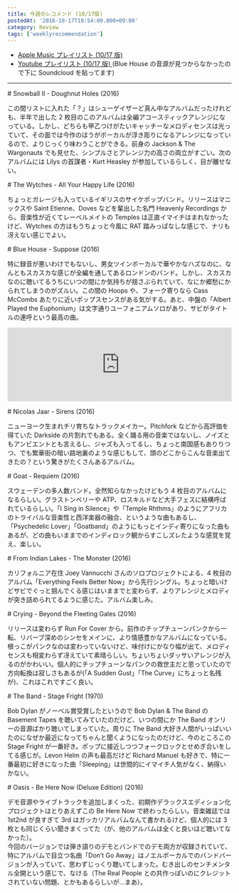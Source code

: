 ```yaml
---
title: 今週のレコメンド (10/17版)
postedAt: '2016-10-17T18:54:00.000+09:00'
category: Review
tags: ['weeklyrecommendation']
---
```


- [Apple Music プレイリスト (10/17 版)](https://itunes.apple.com/jp/playlist/jin-zhounorekomendo-10-17ban/idpl.de0ba177aaa446afaba932ce72ff1142)
- [Youtube プレイリスト (10/17 版) ](https://www.youtube.com/playlist?list=PLegnWsUgQayeOVq2JpPL5-qJKjTZxMYNy)(Blue House の音源が見つからなかったので下に Soundcloud を貼ってます)

---

\# Snowball II - Doughnut Holes (2016)

この間リストに入れた「？」はシューゲイザーど真ん中なアルバムだったけれども、半年で出した 2 枚目のこのアルバムは全編アコースティックアレンジになっている。しかし、どちらも甲乙つけがたいキャッチーなメロディセンスは光っていて、その面では今作のほうがボーカルが浮き彫りになるアレンジになっているので、よりじっくり味わうことができる。前身の Jackson & The Wargonauts でも見せた、シンプルさとアレンジ力の高さの両立がすごい。次のアルバムには Lilys の首謀者・Kurt Heasley が参加しているらしく、目が離せない。

\# The Wytches - All Your Happy Life (2016)

ちょっとガレージも入っているイギリスのサイケポップバンド。リリースはマニックスや Saint Etienne、Doves などを輩出した名門 Heavenly Recordings から。音楽性が近くてレーベルメイトの Temples は正直イマイチはまれなかったけど、Wytches の方はもうちょっと今風に RAT 踏みっぱなしな感じで、ナリも冴えない感じでよい。

\# Blue House - Suppose (2016)

特に録音が悪いわけでもないし、男女ツインボーカルで華やかなハズなのに、なんともスカスカな感じが全編を通してあるロンドンのバンド。しかし、スカスカなのに聴いてるうちにいつの間にか気持ちが揺さぶられていて、なにか郷愁にかられてしまうのがズルい。この間の Hoops や、フォーク寄りなら Cass McCombs あたりに近いポップスセンスがある気がする。あと、中盤の「Albert Played the Euphonium」は文字通りユーフォニアムソロがあり、サビがタイトルの連呼という最高の曲。

<iframe width="100%" height="166" scrolling="no" frameborder="no" src="https://w.soundcloud.com/player/?url=https%3A//api.soundcloud.com/tracks/269247816&amp;color=ff5500&amp;auto_play=false&amp;hide_related=false&amp;show_comments=true&amp;show_user=true&amp;show_reposts=false"></iframe>

\# Nicolas Jaar - Sirens (2016)

ニューヨーク生まれチリ育ちなトラックメイカー。Pitchfork などから高評価を得ていた Darkside の片割れでもある。全く踊る用の音楽ではないし、ノイズともアンビエントとも言えるし、ジャズも入ってるし、ちょっと南国感もありりつつ、でも繁華街の暗い路地裏のような感じもして、頭のどこからこんな音楽出てきたの？という驚きがたくさんあるアルバム。

\# Goat - Requiem (2016)

スウェーデンの多人数バンド。全然知らなかったけどもう 4 枚目のアルバムになるらしい。グラストンベリーや ATP、ロスキルドなど大手フェスに結構呼ばれているらしい。「I Sing in Silence」や「Temple Rhthms」のようにアフリカのトライバルな音楽性と西洋楽器の融合、というような曲もあるし、「Psychedelic Lover」「Goatband」のようにもっとインディ寄りになった曲もあるが、どの曲もいままでのインディロック観からすこしズレたような感覚を覚え、楽しい。

\# From Indian Lakes - The Monster (2016)

カリフォルニア在住 Joey Vannucchi さんのソロプロジェクトによる、4 枚目のアルバム「Everything Feels Better Now」から先行シングル。ちょっと暗いけどサビでぐっと掴んでくる感じはいままでと変わらず、よりアレンジとメロディが突き詰められてるように感じた。アルバム楽しみ。

\# Crying - Beyond the Fleeting Gales (2016)

リリースは変わらず Run For Cover から。前作のチップチューンパンクから一転、リバーブ深めのシンセをメインに、より情感豊かなアルバムになっている。根っこがパンクなのは変わっていないけど、味付けにかなり幅が出て、メロディセンスも相変わらず冴えていて素晴らしい。ちょいちょいダッサいアレンジが入るのがかわいい。個人的にチップチューンなパンクの救世主だと思っていたので方向転換は寂しさもあるが(「A Sudden Gust」「The Curve」にちょっと名残が)、これはこれですごく良い。

\# The Band - Stage Fright (1970)

Bob Dylan がノーベル賞受賞したというので Bob Dylan & The Band の Basement Tapes を聴いてみていたのだけど、いつの間にか The Band オンリーの音源ばかり聴いてしまっていた。周りに The Band 大好き人間がいっぱいいたのになぜか最近になってちゃんと聞くようになったのだけど、今のところこの Stage Fright が一番好き。ポップに接近しつつフォークロックとせめぎ合いをしてる感じが。Levon Helm の声も最高だけど Richard Manuel も好きで、特に一番最初に好きになった曲「Sleeping」は世間的にイマイチ人気がなく、納得いかない。

\# Oasis - Be Here Now (Deluxe Edition) (2016)

デモ音源やライブトラックを追加しまくった、初期作デラックスエディション化プロジェクトはとりあえずこの Be Here Now で終わったらしい。音楽雑誌では 1st2nd が良すぎて 3rd はガッカリアルバムなんて書かれるけど、個人的には 3 枚とも同じくらい聞きまくってた（が、他のアルバムは全くと良いほど聴いてなかった）。  
今回のバージョンでは弾き語りのデモとバンドでのデモ両方が収録されていて、特にアルバムで目立つ名曲「Don’t Go Away」はノエルボーカルでのバンドバージョンが入っていて、思わずじっくり聴いてしまった。むき出しのセンチメンタル全開という感じで、なける（The Real People との共作っぽいのにクレジットされていない問題、とかもあるらしいが…まあ）。
